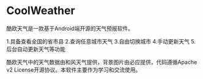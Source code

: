 # CoolWeather
酷欧天气是一款基于Android端开源的天气预报软件。

1.具备查看全国的省市县
2.查询任意城市天气
3.自由切换城市
4.手动更新天气
5.后台自动更新天气等功能

酷欧天气中的天气数据由和风天气提供，背景图片由必应提供，代码遵循Apache v2 License开源协议。本软件主要作为学习和交流使用。
